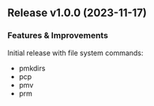 Release v1.0.0 (2023-11-17)
----------------------------
### Features & Improvements
Initial release with file system commands:
- pmkdirs
- pcp
- pmv
- prm
